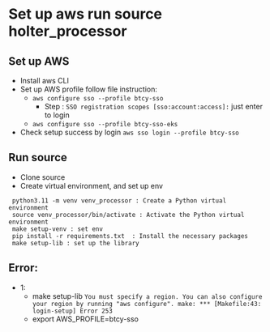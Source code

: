 # Set up aws run source holter_processor
## Set up AWS
+ Install aws CLI 
+ Set up AWS profile follow file instruction:
  + `aws configure sso --profile btcy-sso`
    + Step : `SSO registration scopes [sso:account:access]:` just enter to login
  + `aws configure sso --profile btcy-sso-eks`
+ Check setup success by login `aws sso login --profile btcy-sso`
## Run source 
+ Clone source
+ Create virtual environment, and set up env
```
 python3.11 -m venv venv_processor : Create a Python virtual environment
 source venv_processor/bin/activate : Activate the Python virtual environment
 make setup-venv : set env
 pip install -r requirements.txt  : Install the necessary packages
 make setup-lib : set up the library
```


## Error:
+ 1: 
  + make setup-lib
  `You must specify a region. You can also configure your region by running "aws configure".
  make: *** [Makefile:43: login-setup] Error 253
  `
  + export AWS_PROFILE=btcy-sso